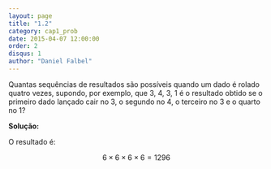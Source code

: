 ```yaml
---
layout: page
title: "1.2"
category: cap1_prob
date: 2015-04-07 12:00:00
order: 2
disqus: 1
author: "Daniel Falbel"
---
```


Quantas sequências de resultados são possíveis quando um dado é rolado quatro vezes, supondo, por exemplo, que 3, 4, 3, 1 é o resultado obtido se o primeiro dado lançado cair no 3, o segundo no 4, o terceiro no 3 e o quarto no 1?

**Solução:**

O resultado é: 

$$6 \times 6 \times 6 \times 6 = 1296$$

